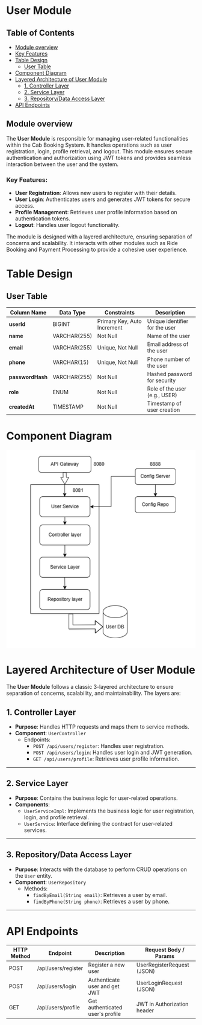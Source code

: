 # User Module 
## Table of Contents
- [Module overview](#module-overview)
- [Key Features](#key-features)
- [Table Design](#table-design)
  - [User Table](#user-table)
- [Component Diagram](#component-diagram)
- [Layered Architecture of User Module](#layered-architecture-of-user-module)
  - [1. Controller Layer](#1-controller-layer)
  - [2. Service Layer](#2-service-layer)
  - [3. Repository/Data Access Layer](#3-repositorydata-access-layer)
- [API Endpoints](#api-endpoints)
  

## Module overview 
The **User Module** is responsible for managing user-related functionalities within the Cab Booking System. It handles operations such as user registration, login, profile retrieval, and logout. This module ensures secure authentication and authorization using JWT tokens and provides seamless interaction between the user and the system.

### Key Features:
- **User Registration**: Allows new users to register with their details.
- **User Login**: Authenticates users and generates JWT tokens for secure access.
- **Profile Management**: Retrieves user profile information based on authentication tokens.
- **Logout**: Handles user logout functionality.

The module is designed with a layered architecture, ensuring separation of concerns and scalability. It interacts with other modules such as Ride Booking and Payment Processing to provide a cohesive user experience.

# Table Design

## User Table
| Column Name     | Data Type         | Constraints                  | Description                     |
|-----------------|-------------------|------------------------------|---------------------------------|
| **userId**      | BIGINT            | Primary Key, Auto Increment  | Unique identifier for the user |
| **name**        | VARCHAR(255)      | Not Null                     | Name of the user               |
| **email**       | VARCHAR(255)      | Unique, Not Null             | Email address of the user      |
| **phone**       | VARCHAR(15)       | Unique, Not Null             | Phone number of the user       |
| **passwordHash**| VARCHAR(255)      | Not Null                     | Hashed password for security   |
| **role**        | ENUM              | Not Null                     | Role of the user (e.g., USER)  |
| **createdAt**   | TIMESTAMP         | Not Null                     | Timestamp of user creation     |


# Component Diagram

![User component diagram](./component/user.png)

# Layered Architecture of User Module

The **User Module** follows a classic 3-layered architecture to ensure separation of concerns, scalability, and maintainability. The layers are:

## 1. Controller Layer
- **Purpose**: Handles HTTP requests and maps them to service methods.
- **Component**: `UserController`
  - Endpoints:
    - `POST /api/users/register`: Handles user registration.
    - `POST /api/users/login`: Handles user login and JWT generation.
    - `GET /api/users/profile`: Retrieves user profile information.

---

## 2. Service Layer
- **Purpose**: Contains the business logic for user-related operations.
- **Components**:
  - `UserServiceImpl`: Implements the business logic for user registration, login, and profile retrieval.
  - `UserService`: Interface defining the contract for user-related services.

---

## 3. Repository/Data Access Layer
- **Purpose**: Interacts with the database to perform CRUD operations on the `User` entity.
- **Component**: `UserRepository`
  - Methods:
    - `findByEmail(String email)`: Retrieves a user by email.
    - `findByPhone(String phone)`: Retrieves a user by phone.

---
# API Endpoints

| HTTP Method | Endpoint                | Description                        | Request Body / Params         |
|-------------|------------------------|------------------------------------|------------------------------|
| POST        | /api/users/register    | Register a new user                | UserRegisterRequest (JSON)    |
| POST        | /api/users/login       | Authenticate user and get JWT      | UserLoginRequest (JSON)       |
| GET         | /api/users/profile     | Get authenticated user's profile   | JWT in Authorization header   |

